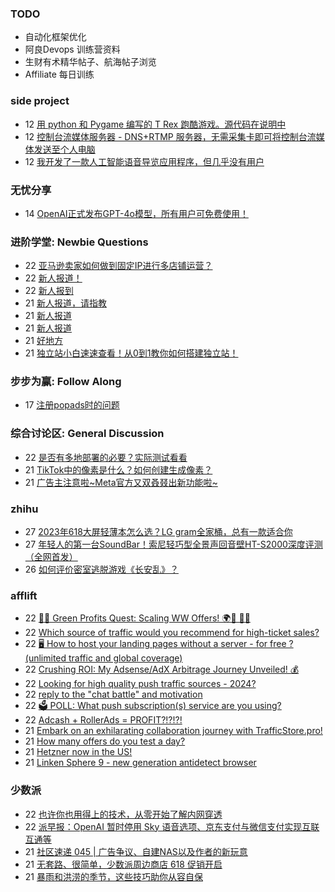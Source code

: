 ### TODO
-  自动化框架优化
-  阿良Devops 训练营资料
-  生财有术精华帖子、航海帖子浏览
-  Affiliate 每日训练

### side project
<!-- sideproject:START -->
-  12 [用 python 和 Pygame 编写的 T Rex 跑酷游戏。源代码在说明中](https://www.youtube.com/watch?v=pZySIXSelCA)
-  12 [控制台流媒体服务器 - DNS+RTMP 服务器，无需采集卡即可将控制台流媒体发送至个人电脑](https://github.com/Aioros/console-streaming-server)
-  12 [我开发了一款人工智能语音导览应用程序，但几乎没有用户](https://www.reddit.com/r/SideProject/comments/18gpp0e/ive_built_an_ai_audio_tour_app_but_have_almost_no/)<!-- sideproject:END -->


### 无忧分享
<!-- ruyo:START -->
-  14 [OpenAI正式发布GPT-4o模型，所有用户可免费使用！](https://51.ruyo.net/18663.html)<!-- ruyo:END -->

### 进阶学堂: Newbie Questions
<!-- advertcn1:START -->
-  22 [亚马逊卖家如何做到固定IP进行多店铺运营？](https://www.advertcn.com/thread-115095-1-1.html)
-  22 [新人报道！](https://www.advertcn.com/thread-115094-1-1.html)
-  22 [新人报到](https://www.advertcn.com/thread-115093-1-1.html)
-  21 [新人报道，请指教](https://www.advertcn.com/thread-115086-1-1.html)
-  21 [新人报道](https://www.advertcn.com/thread-115084-1-1.html)
-  21 [新人报道](https://www.advertcn.com/thread-115080-1-1.html)
-  21 [好地方](https://www.advertcn.com/thread-115077-1-1.html)
-  21 [独立站小白速速查看！从0到1教你如何搭建独立站！](https://www.advertcn.com/thread-115071-1-1.html)<!-- advertcn1:END -->

### 步步为赢: Follow Along
<!-- advertcn2:START -->
-  17 [注册popads时的问题](https://www.advertcn.com/thread-115034-1-1.html)<!-- advertcn2:END -->

### 综合讨论区: General Discussion
<!-- advertcn3:START -->
-  22 [是否有多地部署的必要？实际测试看看](https://www.advertcn.com/thread-115092-1-1.html)
-  21 [TikTok中的像素是什么？如何创建生成像素？](https://www.advertcn.com/thread-115076-1-1.html)
-  21 [广告主注意啦~Meta官方又双叒叕出新功能啦~](https://www.advertcn.com/thread-115073-1-1.html)<!-- advertcn3:END -->


### zhihu
<!-- zhihu:START -->
-  27 [2023年618大屏轻薄本怎么选？LG gram全家桶，总有一款适合你](http://zhuanlan.zhihu.com/p/632641888?utm_campaign=rss&utm_medium=rss&utm_source=rss&utm_content=title)
-  27 [年轻人的第一台SoundBar！索尼轻巧型全景声回音壁HT-S2000深度评测（全网首发）](http://zhuanlan.zhihu.com/p/630990296?utm_campaign=rss&utm_medium=rss&utm_source=rss&utm_content=title)
-  26 [如何评价密室逃脱游戏《长安乱》？](http://www.zhihu.com/question/563950552/answer/3045961312?utm_campaign=rss&utm_medium=rss&utm_source=rss&utm_content=title)<!-- zhihu:END -->

### afflift
<!-- afflift:START -->
-  22 [🌿💸 Green Profits Quest: Scaling WW Offers! 🌍🚀 📲💥](https://afflift.com/f/threads/%F0%9F%8C%BF%F0%9F%92%B8-green-profits-quest-scaling-ww-offers-%F0%9F%8C%8D%F0%9F%9A%80-%F0%9F%93%B2%F0%9F%92%A5.13167/)
-  22 [Which source of traffic would you recommend for high-ticket sales?](https://afflift.com/f/threads/which-source-of-traffic-would-you-recommend-for-high-ticket-sales.13170/)
-  22 [🖥️  How to host your landing pages without a server - for free ? &lpar;unlimited traffic and global coverage&rpar;](https://afflift.com/f/threads/%F0%9F%96%A5%EF%B8%8F-how-to-host-your-landing-pages-without-a-server-for-free-unlimited-traffic-and-global-coverage.10527/)
-  22 [Crushing ROI: My Adsense/AdX Arbitrage Journey Unveiled! 💰](https://afflift.com/f/threads/crushing-roi-my-adsense-adx-arbitrage-journey-unveiled-%F0%9F%92%B0.12228/)
-  22 [Looking for high quality push traffic sources - 2024?](https://afflift.com/f/threads/looking-for-high-quality-push-traffic-sources-2024.12940/)
-  22 [reply to the &quot;chat battle&quot; and motivation](https://afflift.com/f/threads/reply-to-the-chat-battle-and-motivation.13169/)
-  22 [🗳️ POLL: What push subscription&lpar;s&rpar; service are you using?](https://afflift.com/f/threads/%F0%9F%97%B3%EF%B8%8F-poll-what-push-subscription-s-service-are-you-using.13133/)
-  22 [Adcash + RollerAds = PROFIT?!?!?!](https://afflift.com/f/threads/adcash-rollerads-profit.13107/)
-  21 [Embark on an exhilarating collaboration journey with TrafficStore.pro!](https://afflift.com/f/threads/embark-on-an-exhilarating-collaboration-journey-with-trafficstore-pro.12220/)
-  21 [How many offers do you test a day?](https://afflift.com/f/threads/how-many-offers-do-you-test-a-day.13094/)
-  21 [Hetzner now in the US!](https://afflift.com/f/threads/hetzner-now-in-the-us.7794/)
-  21 [Linken Sphere 9 - new generation antidetect browser](https://afflift.com/f/threads/linken-sphere-9-new-generation-antidetect-browser.12681/)<!-- afflift:END -->

### 少数派
<!-- sspai:START -->
-  22 [也许你也用得上的技术，从零开始了解内网穿透](https://sspai.com/post/88937)
-  22 [派早报：OpenAI 暂时停用 Sky 语音选项、京东支付与微信支付实现互联互通等](https://sspai.com/post/88989)
-  21 [社区速递 045 | 广告争议、自建NAS以及作者的新玩意](https://sspai.com/post/88975)
-  21 [无套路、很简单，少数派周边商店 618 促销开启](https://sspai.com/post/88932)
-  21 [暴雨和洪涝的季节，这些技巧助你从容自保](https://sspai.com/post/68024)<!-- sspai:END -->
